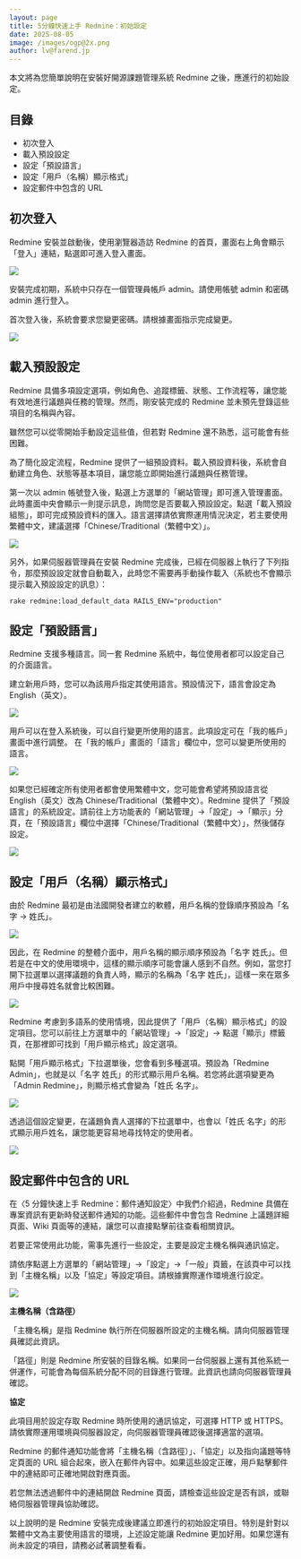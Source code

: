 ```yaml
---
layout: page
title: 5分鐘快速上手 Redmine：初始設定
date: 2025-08-05
image: /images/ogp@2x.png
author: lv@farend.jp
---
```


本文將為您簡單說明在安裝好開源課題管理系統 Redmine 之後，應進行的初始設定。

## 目錄

- 初次登入
- 載入預設設定
- 設定「預設語言」
- 設定「用戶（名稱）顯示格式」
- 設定郵件中包含的 URL

## 初次登入

Redmine 安裝並啟動後，使用瀏覽器造訪 Redmine 的首頁，畫面右上角會顯示「登入」連結，點選即可進入登入畫面。

![](images/initial-settings-01@2x.png)

安裝完成初期，系統中只存在一個管理員帳戶 admin。請使用帳號 admin 和密碼 admin 進行登入。

首次登入後，系統會要求您變更密碼。請根據畫面指示完成變更。

![](images/initial-settings-02@2x.png)

## 載入預設設定

Redmine 具備多項設定選項，例如角色、追蹤標籤、狀態、工作流程等，讓您能有效地進行議題與任務的管理。然而，剛安裝完成的 Redmine 並未預先登錄這些項目的名稱與內容。

雖然您可以從零開始手動設定這些值，但若對 Redmine 還不熟悉，這可能會有些困難。

為了簡化設定流程，Redmine 提供了一組預設資料。載入預設資料後，系統會自動建立角色、狀態等基本項目，讓您能立即開始進行議題與任務管理。

第一次以 admin 帳號登入後，點選上方選單的「網站管理」即可進入管理畫面。此時畫面中央會顯示一則提示訊息，詢問您是否要載入預設設定。點選「載入預設組態」，即可完成預設資料的匯入。語言選擇請依實際運用情況決定，若主要使用繁體中文，建議選擇「Chinese/Traditional（繁體中文）」。

![](images/initial-settings-03@2x.png)

另外，如果伺服器管理員在安裝 Redmine 完成後，已經在伺服器上執行了下列指令，那麼預設設定就會自動載入，此時您不需要再手動操作載入（系統也不會顯示提示載入預設設定的訊息）：
```
rake redmine:load_default_data RAILS_ENV="production"
```

## 設定「預設語言」

Redmine 支援多種語言。同一套 Redmine 系統中，每位使用者都可以設定自己的介面語言。

建立新用戶時，您可以為該用戶指定其使用語言。預設情況下，語言會設定為 English（英文）。

![](images/initial-settings-04@2x.png)

用戶可以在登入系統後，可以自行變更所使用的語言。此項設定可在「我的帳戶」畫面中進行調整。
在「我的帳戶」畫面的「語言」欄位中，您可以變更所使用的語言。

![](images/initial-settings-05@2x.png)

如果您已經確定所有使用者都會使用繁體中文，您可能會希望將預設語言從 English（英文）改為 Chinese/Traditional（繁體中文）。Redmine 提供了「預設語言」的系統設定。請前往上方功能表的「網站管理」→「設定」→「顯示」分頁，在「預設語言」欄位中選擇「Chinese/Traditional（繁體中文）」，然後儲存設定。

![](images/initial-settings-06@2x.png)

## 設定「用戶（名稱）顯示格式」

由於 Redmine 最初是由法國開發者建立的軟體，用戶名稱的登錄順序預設為「名字 → 姓氏」。

![](images/initial-settings-07@2x.png)

因此，在 Redmine 的整體介面中，用戶名稱的顯示順序預設為「名字 姓氏」。但若是在中文的使用環境中，這樣的顯示順序可能會讓人感到不自然。例如，當您打開下拉選單以選擇議題的負責人時，顯示的名稱為「名字 姓氏」，這樣一來在眾多用戶中搜尋姓名就會比較困難。

![](images/initial-settings-08@2x.png)

Redmine 考慮到多語系的使用情境，因此提供了「用戶（名稱）顯示格式」的設定項目。您可以前往上方選單中的「網站管理」→「設定」→ 點選「顯示」標籤頁，在那裡即可找到「用戶顯示格式」設定選項。

點開「用戶顯示格式」下拉選單後，您會看到多種選項。預設為「Redmine Admin」，也就是以「名字 姓氏」的形式顯示用戶名稱。若您將此選項變更為「Admin Redmine」，則顯示格式會變為「姓氏 名字」。

![](images/initial-settings-09@2x.png)

透過這個設定變更，在議題負責人選擇的下拉選單中，也會以「姓氏 名字」的形式顯示用戶姓名，讓您能更容易地尋找特定的使用者。

![](images/initial-settings-10@2x.png)

## 設定郵件中包含的 URL

在〈5 分鐘快速上手 Redmine：郵件通知設定〉中我們介紹過，Redmine 具備在專案資訊有更新時發送郵件通知的功能。這些郵件中會包含 Redmine 上議題詳細頁面、Wiki 頁面等的連結，讓您可以直接點擊前往查看相關資訊。

若要正常使用此功能，需事先進行一些設定，主要是設定主機名稱與通訊協定。

請依序點選上方選單的「網站管理」→「設定」→「一般」頁籤，在該頁中可以找到「主機名稱」以及「協定」等設定項目。請根據實際運作環境進行設定。

![](images/initial-settings-11@2x.png)

**主機名稱（含路徑）**

「主機名稱」是指 Redmine 執行所在伺服器所設定的主機名稱。請向伺服器管理員確認此資訊。

「路徑」則是 Redmine 所安裝的目錄名稱。如果同一台伺服器上還有其他系統一併運作，可能會為每個系統分配不同的目錄進行管理。此資訊也請向伺服器管理員確認。

**協定**

此項目用於設定存取 Redmine 時所使用的通訊協定，可選擇 HTTP 或 HTTPS。請依實際運用環境與伺服器設定，向伺服器管理員確認後選擇適當的選項。

Redmine 的郵件通知功能會將「主機名稱（含路徑）」、「協定」以及指向議題等特定頁面的 URL 組合起來，嵌入在郵件內容中。如果這些設定正確，用戶點擊郵件中的連結即可正確地開啟對應頁面。

若您無法透過郵件中的連結開啟 Redmine 頁面，請檢查這些設定是否有誤，或聯絡伺服器管理員協助確認。

以上說明的是 Redmine 安裝完成後建議立即進行的初始設定項目。特別是針對以繁體中文為主要使用語言的環境，上述設定能讓 Redmine 更加好用。如果您還有尚未設定的項目，請務必試著調整看看。
